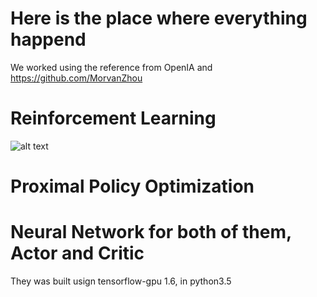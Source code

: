 # Here is the place where everything happend 
We worked using the reference from OpenIA and https://github.com/MorvanZhou

# Reinforcement Learning
![alt text](https://github.com/DavidCastilloAlvarado/path_planning_self_driving/raw/master/images/RL.png)


# Proximal Policy Optimization



# Neural Network for both of them, Actor and Critic
They was built usign tensorflow-gpu 1.6, in python3.5


